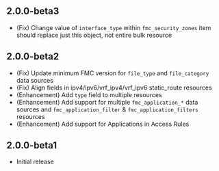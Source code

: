 ## 2.0.0-beta3

- (Fix) Change value of `interface_type` within `fmc_security_zones` item should replace just this object, not entire bulk resource

## 2.0.0-beta2

- (Fix) Update minimum FMC version for `file_type` and `file_category` data sources
- (Fix) Align fields in ipv4/ipv6/vrf_ipv4/vrf_ipv6 static_route resources
- (Enhancement) Add `type` field to multiple resources
- (Enhancement) Add support for multiple `fmc_application_*` data sources and `fmc_application_filter` & `fmc_application_filters` resources
- (Enhancement) Add support for Applications in Access Rules

## 2.0.0-beta1

- Initial release
